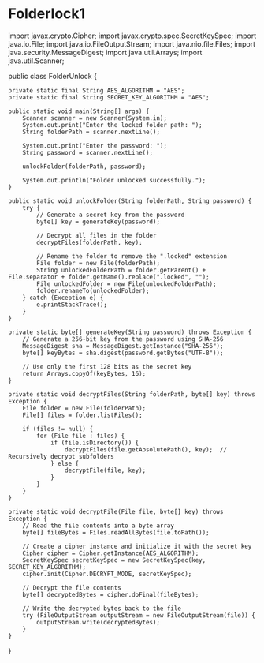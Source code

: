 # Folderlock1
import javax.crypto.Cipher;
import javax.crypto.spec.SecretKeySpec;
import java.io.File;
import java.io.FileOutputStream;
import java.nio.file.Files;
import java.security.MessageDigest;
import java.util.Arrays;
import java.util.Scanner;

public class FolderUnlock {

    private static final String AES_ALGORITHM = "AES";
    private static final String SECRET_KEY_ALGORITHM = "AES";

    public static void main(String[] args) {
        Scanner scanner = new Scanner(System.in);
        System.out.print("Enter the locked folder path: ");
        String folderPath = scanner.nextLine();

        System.out.print("Enter the password: ");
        String password = scanner.nextLine();

        unlockFolder(folderPath, password);

        System.out.println("Folder unlocked successfully.");
    }

    public static void unlockFolder(String folderPath, String password) {
        try {
            // Generate a secret key from the password
            byte[] key = generateKey(password);

            // Decrypt all files in the folder
            decryptFiles(folderPath, key);

            // Rename the folder to remove the ".locked" extension
            File folder = new File(folderPath);
            String unlockedFolderPath = folder.getParent() + File.separator + folder.getName().replace(".locked", "");
            File unlockedFolder = new File(unlockedFolderPath);
            folder.renameTo(unlockedFolder);
        } catch (Exception e) {
            e.printStackTrace();
        }
    }

    private static byte[] generateKey(String password) throws Exception {
        // Generate a 256-bit key from the password using SHA-256
        MessageDigest sha = MessageDigest.getInstance("SHA-256");
        byte[] keyBytes = sha.digest(password.getBytes("UTF-8"));

        // Use only the first 128 bits as the secret key
        return Arrays.copyOf(keyBytes, 16);
    }

    private static void decryptFiles(String folderPath, byte[] key) throws Exception {
        File folder = new File(folderPath);
        File[] files = folder.listFiles();

        if (files != null) {
            for (File file : files) {
                if (file.isDirectory()) {
                    decryptFiles(file.getAbsolutePath(), key);  // Recursively decrypt subfolders
                } else {
                    decryptFile(file, key);
                }
            }
        }
    }

    private static void decryptFile(File file, byte[] key) throws Exception {
        // Read the file contents into a byte array
        byte[] fileBytes = Files.readAllBytes(file.toPath());

        // Create a cipher instance and initialize it with the secret key
        Cipher cipher = Cipher.getInstance(AES_ALGORITHM);
        SecretKeySpec secretKeySpec = new SecretKeySpec(key, SECRET_KEY_ALGORITHM);
        cipher.init(Cipher.DECRYPT_MODE, secretKeySpec);

        // Decrypt the file contents
        byte[] decryptedBytes = cipher.doFinal(fileBytes);

        // Write the decrypted bytes back to the file
        try (FileOutputStream outputStream = new FileOutputStream(file)) {
            outputStream.write(decryptedBytes);
        }
    }
}
